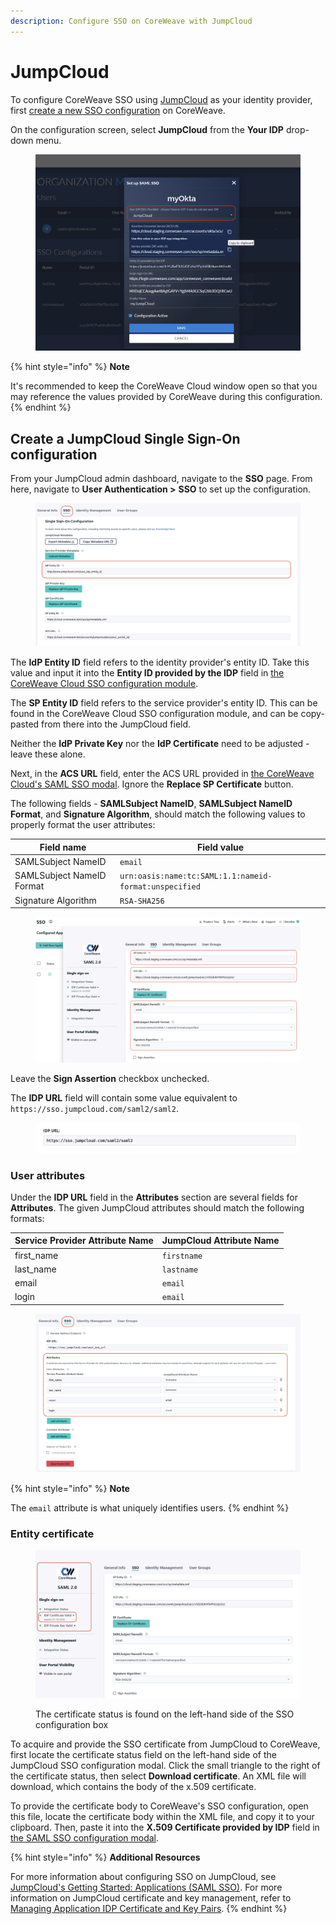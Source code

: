 ```yaml
---
description: Configure SSO on CoreWeave with JumpCloud
---
```


# JumpCloud

To configure CoreWeave SSO using [JumpCloud](https://jumpcloud.com/) as your identity provider, first [create a new SSO configuration](./#create-a-new-sso-configuration) on CoreWeave.

On the configuration screen, select **JumpCloud** from the **Your IDP** drop-down menu.

<figure><img src="../../.gitbook/assets/image (22) (1).png" alt=""><figcaption></figcaption></figure>

{% hint style="info" %}
**Note**

It's recommended to keep the CoreWeave Cloud window open so that you may reference the values provided by CoreWeave during this configuration.
{% endhint %}

## Create a JumpCloud Single Sign-On configuration

From your JumpCloud admin dashboard, navigate to the **SSO** page. From here, navigate to **User Authentication >** **SSO** to set up the configuration.

<figure><img src="../../.gitbook/assets/image (52) (4).png" alt="Screenshot of JumpCloud&#x27;s SSO configuration screen"><figcaption></figcaption></figure>

The **IdP Entity ID** field refers to the identity provider's entity ID. Take this value and input it into the **Entity ID provided by the IDP** field in [the CoreWeave Cloud SSO configuration module](./#the-saml-sso-modal).

The **SP Entity ID** field refers to the service provider's entity ID. This can be found in the CoreWeave Cloud SSO configuration module, and can be copy-pasted from there into the JumpCloud field.

Neither the **IdP Private Key** nor the **IdP Certificate** need to be adjusted - leave these alone.

Next, in the **ACS URL** field, enter the ACS URL provided in [the CoreWeave Cloud's SAML SSO modal](./#the-saml-sso-modal). Ignore the **Replace SP Certificate** button.

The following fields - **SAMLSubject NameID**, **SAMLSubject NameID Format**, and **Signature Algorithm**, should match the following values to properly format the user attributes:

| Field name                | Field value                                            |
| ------------------------- | ------------------------------------------------------ |
| SAMLSubject NameID        | `email`                                                |
| SAMLSubject NameID Format | `urn:oasis:name:tc:SAML:1.1:nameid-format:unspecified` |
| Signature Algorithm       | `RSA-SHA256`                                           |

<figure><img src="../../.gitbook/assets/image (17) (4) (1).png" alt=""><figcaption></figcaption></figure>

Leave the **Sign Assertion** checkbox unchecked.

The **IDP URL** field will contain some value equivalent to `https://sso.jumpcloud.com/saml2/saml2`.

<figure><img src="../../.gitbook/assets/image (15) (1).png" alt="Screenshot of the IDP URL field on JumpCloud"><figcaption></figcaption></figure>

### User attributes

Under the **IDP URL** field in the **Attributes** section are several fields for **Attributes**. The given JumpCloud attributes should match the following formats:

| Service Provider Attribute Name | JumpCloud Attribute Name |
| ------------------------------- | ------------------------ |
| first\_name                     | `firstname`              |
| last\_name                      | `lastname`               |
| email                           | `email`                  |
| login                           | `email`                  |

<figure><img src="../../.gitbook/assets/image (56) (3).png" alt="Screenshot of JumpCloud SSO attributes"><figcaption></figcaption></figure>

{% hint style="info" %}
**Note**

The `email` attribute is what uniquely identifies users.
{% endhint %}

### Entity certificate

<figure><img src="../../.gitbook/assets/image (35).png" alt="Screenshot of the certificate status on JumpCloud SSO"><figcaption><p>The certificate status is found on the left-hand side of the SSO configuration box</p></figcaption></figure>

To acquire and provide the SSO certificate from JumpCloud to CoreWeave, first locate the certificate status field on the left-hand side of the JumpCloud SSO configuration modal. Click the small triangle to the right of the certificate status, then select **Download certificate**. An XML file will download, which contains the body of the x.509 certificate.

To provide the certificate body to CoreWeave's SSO configuration, open this file, locate the certificate body within the XML file, and copy it to your clipboard. Then, paste it into the **X.509 Certificate provided by IDP** field in [the SAML SSO configuration modal](./#the-saml-sso-modal).

{% hint style="info" %}
**Additional Resources**

For more information about configuring SSO on JumpCloud, see [JumpCloud's Getting Started: Applications (SAML SSO)](https://support.jumpcloud.com/support/s/article/getting-started-applications-saml-sso2). For more information on JumpCloud certificate and key management, refer to [Managing Application IDP Certificate and Key Pairs](https://support.jumpcloud.com/support/s/article/managing-application-idp-certificate-and-key-pairs).
{% endhint %}
